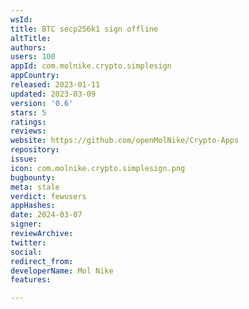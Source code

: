 ```yaml
---
wsId: 
title: BTC secp256k1 sign offline
altTitle: 
authors: 
users: 100
appId: com.molnike.crypto.simplesign
appCountry: 
released: 2023-01-11
updated: 2023-03-09
version: '0.6'
stars: 5
ratings: 
reviews: 
website: https://github.com/openMolNike/Crypto-Apps
repository: 
issue: 
icon: com.molnike.crypto.simplesign.png
bugbounty: 
meta: stale
verdict: fewusers
appHashes: 
date: 2024-03-07
signer: 
reviewArchive: 
twitter: 
social: 
redirect_from: 
developerName: Mol Nike
features: 

---
```


